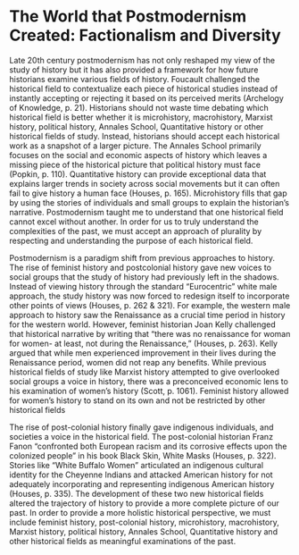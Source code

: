 # The World that Postmodernism Created: Factionalism and Diversity
	
  Late 20th century postmodernism has not only reshaped my view of the study of history but it has also provided a framework for how future historians examine various fields of history. Foucault challenged the historical field to contextualize each piece of historical studies instead of instantly accepting or rejecting it based on its perceived merits (Archelogy of Knowledge, p. 21). Historians should not waste time debating which historical field is better whether it is microhistory, macrohistory, Marxist history, political history, Annales School, Quantitative history or other historical fields of study. Instead, historians should accept each historical work as a snapshot of a larger picture. The Annales School primarily focuses on the social and economic aspects of history which leaves a missing piece of the historical picture that political history must face (Popkin, p. 110). Quantitative history can provide exceptional data that explains larger trends in society across social movements but it can often fail to give history a human face (Houses, p. 165). Microhistory fills that gap by using the stories of individuals and small groups to explain the historian’s narrative. Postmodernism taught me to understand that one historical field cannot excel without another. In order for us to truly understand the complexities of the past, we must accept an approach of plurality by respecting and understanding the purpose of each historical field. 
	
  Postmodernism is a paradigm shift from previous approaches to history. The rise of feminist history and postcolonial history gave new voices to social groups that the study of history had previously left in the shadows. Instead of viewing history through the standard “Eurocentric” white male approach, the study history was now forced to redesign itself to incorporate other points of views (Houses, p. 262 & 321). For example, the western male approach to history saw the Renaissance as a crucial time period in history for the western world. However, feminist historian Joan Kelly challenged that historical narrative by writing that “there was no renaissance for woman for women- at least, not during the Renaissance,” (Houses, p. 263). Kelly argued that while men experienced improvement in their lives during the Renaissance period, women did not reap any benefits. While previous historical fields of study like Marxist history attempted to give overlooked social groups a voice in history, there was a preconceived economic lens to his examination of women’s history (Scott, p. 1061). Feminist history allowed for women’s history to stand on its own and not be restricted by other historical fields 
	
  The rise of post-colonial history finally gave indigenous individuals, and societies a voice in the historical field. The post-colonial historian Franz Fanon “confronted both European racism and its corrosive effects upon the colonized people” in his book Black Skin, White Masks (Houses, p. 322). Stories like “White Buffalo Women” articulated an indigenous cultural identity for the Cheyenne Indians and attacked American history for not adequately incorporating and representing indigenous American history (Houses, p. 335). The development of these two new historical fields altered the trajectory of history to provide a more complete picture of our past. In order to provide a more holistic historical perspective, we must include feminist history, post-colonial history, microhistory, macrohistory, Marxist history, political history, Annales School, Quantitative history and other historical fields as meaningful examinations of the past. 
